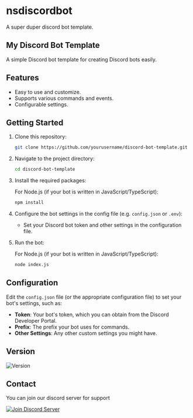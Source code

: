 # nsdiscordbot
A super duper discord bot template.

## My Discord Bot Template

A simple Discord bot template for creating Discord bots easily.

## Features

- Easy to use and customize.
- Supports various commands and events.
- Configurable settings.

## Getting Started

1. Clone this repository:

    ```bash
    git clone https://github.com/yourusername/discord-bot-template.git
    ```

2. Navigate to the project directory:

    ```bash
    cd discord-bot-template
    ```

3. Install the required packages:

    For Node.js (if your bot is written in JavaScript/TypeScript):

    ```bash
    npm install
    ```

4. Configure the bot settings in the config file (e.g. `config.json` or `.env`):

    - Set your Discord bot token and other settings in the configuration file.

5. Run the bot:

    For Node.js (if your bot is written in JavaScript/TypeScript):

    ```bash
    node index.js
    ```
    
## Configuration

Edit the `config.json` file (or the appropriate configuration file) to set your bot's settings, such as:

- **Token**: Your bot's token, which you can obtain from the Discord Developer Portal.
- **Prefix**: The prefix your bot uses for commands.
- **Other Settings**: Any other custom settings you might have.

## Version

![Version](https://img.shields.io/badge/version-1.0-blue)

## Contact

You can join our discord server for support 

[![Join Discord Server](https://img.shields.io/discord/855781247480496130?label=discord&logo=discord)](https://discord.com/invite/J5aZUUnwCh)


